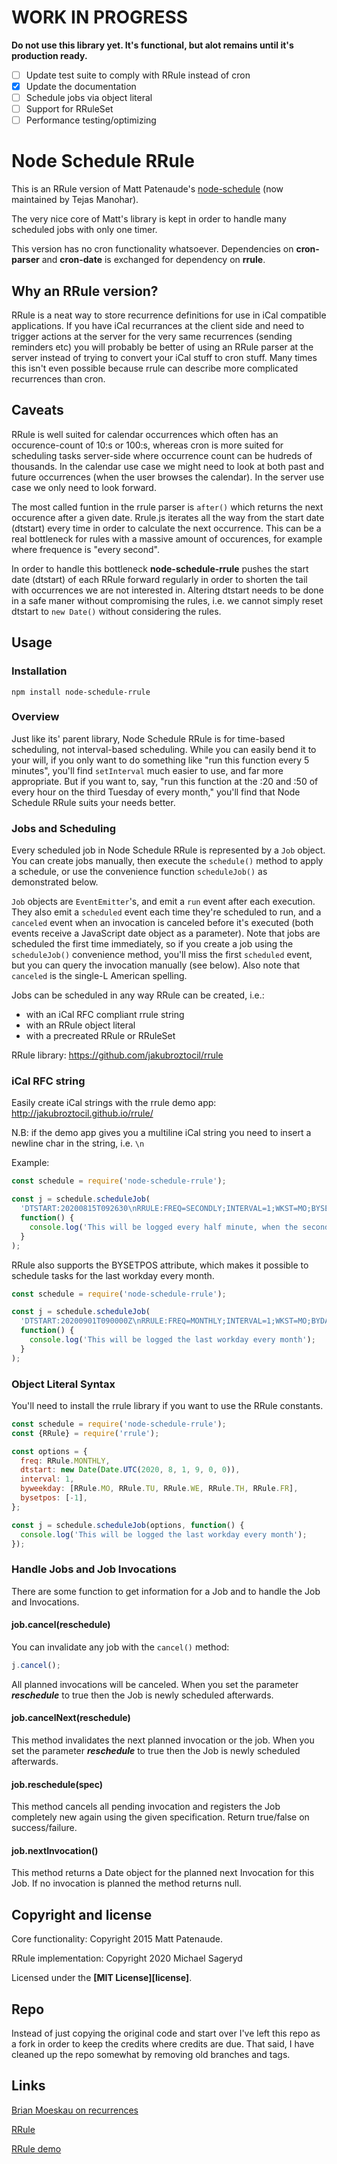 # WORK IN PROGRESS

**Do not use this library yet. It's functional, but alot remains until it's production ready.**

- [ ] Update test suite to comply with RRule instead of cron
- [x] Update the documentation
- [ ] Schedule jobs via object literal
- [ ] Support for RRuleSet
- [ ] Performance testing/optimizing

# Node Schedule RRule

This is an RRule version of Matt Patenaude's [node-schedule](https://github.com/node-schedule/node-schedule) (now maintained by Tejas Manohar).

The very nice core of Matt's library is kept in order to handle many scheduled jobs with only one timer.

This version has no cron functionality whatsoever. Dependencies on **cron-parser** and **cron-date** is exchanged for dependency on **rrule**.

## Why an RRule version?

RRule is a neat way to store recurrence definitions for use in iCal compatible applications. If you have iCal recurrances at the client side and need to trigger actions at the server for the very same recurrences (sending reminders etc) you will probably be better of using an RRule parser at the server instead of trying to convert your iCal stuff to cron stuff. Many times this isn't even possible because rrule can describe more complicated recurrences than cron.

## Caveats

RRule is well suited for calendar occurrences which often has an occurence-count of 10:s or 100:s, whereas cron is more suited for scheduling tasks server-side where occurrence count can be hudreds of thousands. In the calendar use case we might need to look at both past and future occurrences (when the user browses the calendar). In the server use case we only need to look forward.

The most called funtion in the rrule parser is `after()` which returns the next occurence after a given date. Rrule.js iterates all the way from the start date (dtstart) every time in order to calculate the next occurrence. This can be a real bottleneck for rules with a massive amount of occurences, for example where frequence is "every second".

In order to handle this bottleneck **node-schedule-rrule** pushes the start date (dtstart) of each RRule forward regularly in order to shorten the tail with occurrences we are not interested in. Altering dtstart needs to be done in a safe maner without compromising the rules, i.e. we cannot simply reset dtstart to `new Date()` without considering the rules.

## Usage

### Installation

```
npm install node-schedule-rrule
```

### Overview

Just like its' parent library, Node Schedule RRule is for time-based scheduling, not interval-based scheduling. While you can easily bend it to your will, if you only want to do something like "run this function every 5 minutes", you'll find `setInterval` much easier to use, and far more appropriate. But if you want to, say, "run this function at the :20
and :50 of every hour on the third Tuesday of every month," you'll find that Node Schedule RRule suits your needs better.

### Jobs and Scheduling

Every scheduled job in Node Schedule RRule is represented by a `Job` object. You can
create jobs manually, then execute the `schedule()` method to apply a schedule,
or use the convenience function `scheduleJob()` as demonstrated below.

`Job` objects are `EventEmitter`'s, and emit a `run` event after each execution.
They also emit a `scheduled` event each time they're scheduled to run, and a
`canceled` event when an invocation is canceled before it's executed (both events
receive a JavaScript date object as a parameter). Note that jobs are scheduled the
first time immediately, so if you create a job using the `scheduleJob()`
convenience method, you'll miss the first `scheduled` event, but you can query the
invocation manually (see below). Also note that `canceled` is the single-L American
spelling.

Jobs can be scheduled in any way RRule can be created, i.e.:

- with an iCal RFC compliant rrule string
- with an RRule object literal
- with a precreated RRule or RRuleSet

RRule library: https://github.com/jakubroztocil/rrule

### iCal RFC string

Easily create iCal strings with the rrule demo app: http://jakubroztocil.github.io/rrule/

N.B: if the demo app gives you a multiline iCal string you need to insert a newline char in the string, i.e. `\n`

Example:

```js
const schedule = require('node-schedule-rrule');

const j = schedule.scheduleJob(
  'DTSTART:20200815T092630\nRRULE:FREQ=SECONDLY;INTERVAL=1;WKST=MO;BYSECOND=30',
  function() {
    console.log('This will be logged every half minute, when the second hand is at 30');
  }
);
```

RRule also supports the BYSETPOS attribute, which makes it possible to schedule tasks for the last workday every month.

```js
const schedule = require('node-schedule-rrule');

const j = schedule.scheduleJob(
  'DTSTART:20200901T090000Z\nRRULE:FREQ=MONTHLY;INTERVAL=1;WKST=MO;BYDAY=MO,TU,WE,TH,FR;BYSETPOS=-1',
  function() {
    console.log('This will be logged the last workday every month');
  }
);
```

### Object Literal Syntax

You'll need to install the rrule library if you want to use the RRule constants.

```js
const schedule = require('node-schedule-rrule');
const {RRule} = require('rrule');

const options = {
  freq: RRule.MONTHLY,
  dtstart: new Date(Date.UTC(2020, 8, 1, 9, 0, 0)),
  interval: 1,
  byweekday: [RRule.MO, RRule.TU, RRule.WE, RRule.TH, RRule.FR],
  bysetpos: [-1],
};

const j = schedule.scheduleJob(options, function() {
  console.log('This will be logged the last workday every month');
});
```

### Handle Jobs and Job Invocations

There are some function to get information for a Job and to handle the Job and
Invocations.

#### job.cancel(reschedule)

You can invalidate any job with the `cancel()` method:

```js
j.cancel();
```

All planned invocations will be canceled. When you set the parameter **_reschedule_**
to true then the Job is newly scheduled afterwards.

#### job.cancelNext(reschedule)

This method invalidates the next planned invocation or the job.
When you set the parameter **_reschedule_** to true then the Job is newly scheduled
afterwards.

#### job.reschedule(spec)

This method cancels all pending invocation and registers the Job completely new again using the given specification.
Return true/false on success/failure.

#### job.nextInvocation()

This method returns a Date object for the planned next Invocation for this Job. If no invocation is planned the method returns null.

## Copyright and license

Core functionality: Copyright 2015 Matt Patenaude.

RRule implementation: Copyright 2020 Michael Sageryd

Licensed under the **[MIT License][license]**.

## Repo

Instead of just copying the original code and start over I've left this repo as a fork in order to keep the credits where credits are due. That said, I have cleaned up the repo somewhat by removing old branches and tags.

## Links

[Brian Moeskau on recurrences](https://github.com/bmoeskau/Extensible/blob/master/recurrence-overview.md)

[RRule](https://github.com/jakubroztocil/rrule)

[RRule demo](http://jakubroztocil.github.io/rrule/)
